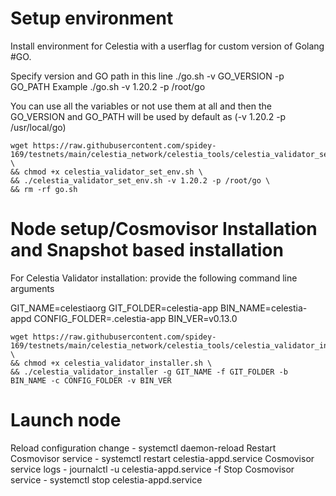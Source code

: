 # Setup environment

Install environment for Celestia with a userflag for custom version of Golang #GO.

Specify version and GO path in this line ./go.sh -v GO_VERSION -p GO_PATH
Example ./go.sh -v 1.20.2 -p /root/go

You can use all the variables or not use them at all and then the GO_VERSION and GO_PATH will be used by default as (-v 1.20.2 -p /usr/local/go)

```
wget https://raw.githubusercontent.com/spidey-169/testnets/main/celestia_network/celestia_tools/celestia_validator_set_env.sh \
&& chmod +x celestia_validator_set_env.sh \
&& ./celestia_validator_set_env.sh -v 1.20.2 -p /root/go \
&& rm -rf go.sh
```


# Node setup/Cosmovisor Installation and Snapshot based installation

For Celestia Validator installation: provide the following command line arguments

GIT_NAME=celestiaorg
GIT_FOLDER=celestia-app
BIN_NAME=celestia-appd
CONFIG_FOLDER=.celestia-app
BIN_VER=v0.13.0

```
wget https://raw.githubusercontent.com/spidey-169/testnets/main/celestia_network/celestia_tools/celestia_validator_installer.sh \
&& chmod +x celestia_validator_installer.sh \
&& ./celestia_validator_installer -g GIT_NAME -f GIT_FOLDER -b BIN_NAME -c CONFIG_FOLDER -v BIN_VER
```

# Launch node

Reload configuration change - systemctl daemon-reload
Restart Cosmovisor service - systemctl restart celestia-appd.service
Cosmovisor service logs - journalctl -u celestia-appd.service -f
Stop Cosmovisor service - systemctl stop celestia-appd.service
